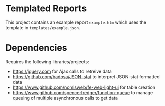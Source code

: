 Templated Reports
=================
This project contains an example report `example.htm` which uses the template in `templates/example.json`.

Dependencies
============
Requires the following libraries/projects:
- https://jquery.com for Ajax calls to retreive data
- https://github.com/badosa/JSON-stat to interpret JSON-stat formatted data
- https://www.github.com/nomisweb/fe-web-light-ui for table creation
- https://www.github.com/spencerhedger/function-queue to manage queuing of multiple asynchronous calls to get data